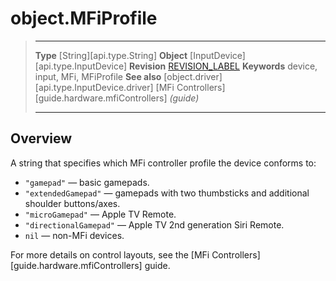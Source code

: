 # object.MFiProfile

> --------------------- ------------------------------------------------------------------------------------------
> __Type__              [String][api.type.String]
> __Object__            [InputDevice][api.type.InputDevice]
> __Revision__          [REVISION_LABEL](REVISION_URL)
> __Keywords__          device, input, MFi, MFiProfile
> __See also__          [object.driver][api.type.InputDevice.driver]
>                       [MFi Controllers][guide.hardware.mfiControllers] _(guide)_
> --------------------- ------------------------------------------------------------------------------------------

## Overview

A string that specifies which MFi controller profile the device conforms to:

* `"gamepad"` &mdash; basic gamepads.
* `"extendedGamepad"` &mdash; gamepads with two thumbsticks and additional shoulder buttons/axes.
* `"microGamepad"` &mdash; Apple TV Remote.
* `"directionalGamepad"` &mdash; Apple TV 2nd generation Siri Remote.
* `nil` &mdash; non-MFi devices.

For more details on control layouts, see the [MFi Controllers][guide.hardware.mfiControllers] guide.